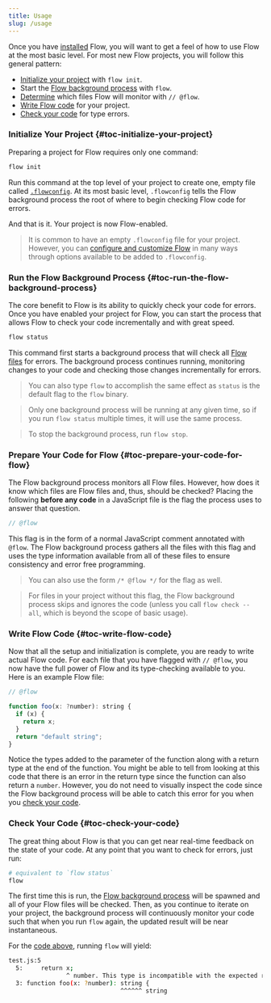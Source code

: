 ```yaml
---
title: Usage
slug: /usage
---
```


Once you have [installed](../install/) Flow, you will want to get a feel of how to use Flow at the most basic level. For most new Flow projects, you will follow this general pattern:

- [Initialize your project](#toc-initialize-your-project) with `flow init`.
- Start the [Flow background process](#toc-run-the-flow-background-process) with `flow`.
- [Determine](#toc-prepare-your-code-for-flow) which files Flow will monitor with `// @flow`.
- [Write Flow code](#toc-write-flow-code) for your project.
- [Check your code](#toc-check-your-code) for type errors.

### Initialize Your Project {#toc-initialize-your-project}

Preparing a project for Flow requires only one command:

```sh
flow init
```

Run this command at the top level of your project to create one, empty file called [`.flowconfig`](../config/). At its most basic level, `.flowconfig` tells the Flow background process the root of where to begin checking Flow code for errors.

And that is it. Your project is now Flow-enabled.

> It is common to have an empty `.flowconfig` file for your project. However, you can [configure and customize Flow](../config/) in many ways through options available to be added to `.flowconfig`.

### Run the Flow Background Process {#toc-run-the-flow-background-process}

The core benefit to Flow is its ability to quickly check your code for errors. Once you have enabled your project for Flow, you can start the process that allows Flow to check your code incrementally and with great speed.

```sh
flow status
```

This command first starts a background process that will check all [Flow files](#toc-prepare-your-code-for-flow) for errors. The background process continues running, monitoring changes to your code and checking those changes incrementally for errors.

> You can also type `flow` to accomplish the same effect as `status` is the default flag to the `flow` binary.

> Only one background process will be running at any given time, so if you run `flow status` multiple times, it will use the same process.

> To stop the background process, run `flow stop`.

### Prepare Your Code for Flow {#toc-prepare-your-code-for-flow}

The Flow background process monitors all Flow files. However, how does it know which files are Flow files and, thus, should be checked? Placing the following **before any code** in a JavaScript file is the flag the process uses to answer that question.

```js
// @flow
```

This flag is in the form of a normal JavaScript comment annotated with `@flow`. The Flow background process gathers all the files with this flag and uses the type information available from all of these files to ensure consistency and error free programming.

> You can also use the form `/* @flow */` for the flag as well.

> For files in your project without this flag, the Flow background process skips and ignores the code (unless you call `flow check --all`, which is beyond the scope of basic usage).

### Write Flow Code {#toc-write-flow-code}

Now that all the setup and initialization is complete, you are ready to write actual Flow code. For each file that you have flagged with `// @flow`, you now have the full power of Flow and its type-checking available to you. Here is an example Flow file:

```js
// @flow

function foo(x: ?number): string {
  if (x) {
    return x;
  }
  return "default string";
}
```

Notice the types added to the parameter of the function along with a return type at the end of the function. You might be able to tell from looking at this code that there is an error in the return type since the function can also return a `number`. However, you do not need to visually inspect the code since the Flow background process will be able to catch this error for you when you [check your code](#toc-check-your-code).

### Check Your Code {#toc-check-your-code}

The great thing about Flow is that you can get near real-time feedback on the state of your code. At any point that you want to check for errors, just run:

```sh
# equivalent to `flow status`
flow
```

The first time this is run, the [Flow background process](#toc-run-flow-background-process) will be spawned and all of your Flow files will be checked. Then, as you continue to iterate on your project, the background process will continuously monitor your code such that when you run `flow` again, the updated result will be near instantaneous.

For the [code above](#toc-write-flow-code), running `flow` will yield:

```sh
test.js:5
  5:     return x;
                ^ number. This type is incompatible with the expected return type of
  3: function foo(x: ?number): string {
                               ^^^^^^ string
```
